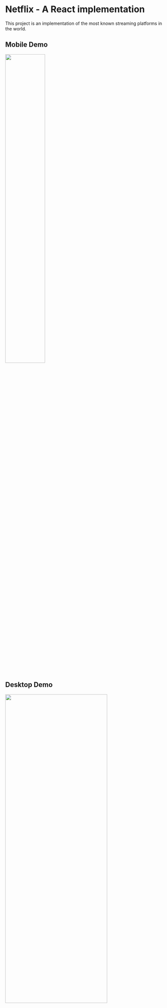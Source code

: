 # Netflix - A React implementation

This project is an implementation of the most known streaming platforms in the world.

## Mobile Demo

<img src="resources/netflix_mobile.gif" height="50%" width="50%"/>

## Desktop Demo

<img src="resources/netflix_desktop.gif" height="50%" width="80%"/>

## Technologies

* React 16.9 with Hooks (Typescript based)
* Redux
* React Router
* Sass
* React app rewired (+ webpack override)

## Dependencies

This project dependends on my other repository ([Golang media provider](https://github.com/thealmarques/golang-media-server-provider)) to serve media files in order to reproduce videos.


## Installation

Clone this repository into your local PC and run

```node
npm install
```

## Usage

To run the application just run the following command
```node
npm start
```

## Todo

[] Reimplement carousel using Grid layout
[] Use BEM Methodology in Sass

## Contributing
Pull requests are welcome. For major changes, please open an issue first to discuss what you would like to change.

## License
[MIT](https://choosealicense.com/licenses/mit/)
